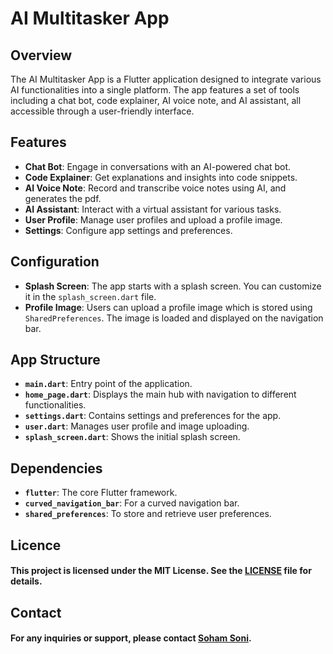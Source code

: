 # AI Multitasker App

## Overview

The AI Multitasker App is a Flutter application designed to integrate various AI functionalities into a single platform. The app features a set of tools including a chat bot, code explainer, AI voice note, and AI assistant, all accessible through a user-friendly interface.

## Features

- **Chat Bot**: Engage in conversations with an AI-powered chat bot.
- **Code Explainer**: Get explanations and insights into code snippets.
- **AI Voice Note**: Record and transcribe voice notes using AI, and generates the pdf.
- **AI Assistant**: Interact with a virtual assistant for various tasks.
- **User Profile**: Manage user profiles and upload a profile image.
- **Settings**: Configure app settings and preferences.

## Configuration

- **Splash Screen**: The app starts with a splash screen. You can customize it in the `splash_screen.dart` file.
- **Profile Image**: Users can upload a profile image which is stored using `SharedPreferences`. The image is loaded and displayed on the navigation bar.

## App Structure

- **`main.dart`**: Entry point of the application.
- **`home_page.dart`**: Displays the main hub with navigation to different functionalities.
- **`settings.dart`**: Contains settings and preferences for the app.
- **`user.dart`**: Manages user profile and image uploading.
- **`splash_screen.dart`**: Shows the initial splash screen.

## Dependencies

- **`flutter`**: The core Flutter framework.
- **`curved_navigation_bar`**: For a curved navigation bar.
- **`shared_preferences`**: To store and retrieve user preferences.

## Licence

#### This project is licensed under the MIT License. See the [LICENSE](LICENCE) file for details.

## Contact
#### For any inquiries or support, please contact [Soham Soni](sonisoham91@gmail.com).


